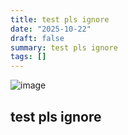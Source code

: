```yaml
---
title: test pls ignore
date: "2025-10-22"
draft: false
summary: test pls ignore
tags: []
---
```


![image](/static/images/test-pls-ignore/1761146522483-image.png)

## test pls ignore

